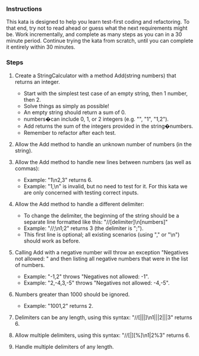 ### Instructions
This kata is designed to help you learn test-first coding and refactoring. To that end, try not to read ahead or guess what the next requirements might be. Work incrementally, and complete as many steps as you can in a 30 minute period. Continue trying the kata from scratch, until you can complete it entirely within 30 minutes.

### Steps
1. Create a StringCalculator with a method Add(string numbers) that returns an integer.
    - Start with the simplest test case of an empty string, then 1 number, then 2.
    - Solve things as simply as possible!
    - An empty string should return a sum of 0.
    - numbers�can include 0, 1, or 2 integers (e.g. &quot;&quot;, &quot;1&quot;, &quot;1,2&quot;).
    - Add returns the sum of the integers provided in the string�numbers.
    - Remember to refactor after each test.
   
2. Allow the Add method to handle an unknown number of numbers (in the string).
3. Allow the Add method to handle new lines between numbers (as well as commas):
    - Example: &quot;1\n2,3&quot; returns 6.
    - Example: &quot;1,\n&quot; is invalid, but no need to test for it. For this kata we are only concerned with testing correct inputs.
4. Allow the Add method to handle a different delimiter:
    - To change the delimiter, the beginning of the string should be a separate line formatted like this: &quot;//[delimiter]\n[numbers]&quot;
    - Example: &quot;//;\n1;2&quot; returns 3 (the delimiter is &quot;;&quot;).
    - This first line is optional; all existing scenarios (using &quot;,&quot; or &quot;\n&quot;) should work as before.
5. Calling Add with a negative number will throw an exception &quot;Negatives not allowed: &quot; and then listing all negative numbers that were in the list of numbers.
    - Example: &quot;-1,2&quot; throws &quot;Negatives not allowed: -1&quot;.
    - Example: &quot;2,-4,3,-5&quot; throws &quot;Negatives not allowed: -4,-5&quot;.
6. Numbers greater than 1000 should be ignored.
    - Example: &quot;1001,2&quot; returns 2.
7. Delimiters can be any length, using this syntax: &quot;//[|||]\n1|||2|||3&quot; returns 6.
8. Allow multiple delimiters, using this syntax: &quot;//[|][%]\n1|2%3&quot; returns 6.
9.  Handle multiple delimiters of any length.